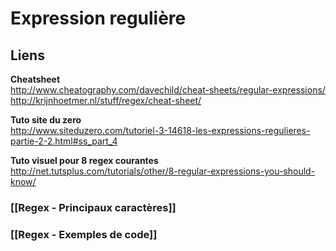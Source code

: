 # Expression regulière

## Liens 

**Cheatsheet**    
http://www.cheatography.com/davechild/cheat-sheets/regular-expressions/   
http://krijnhoetmer.nl/stuff/regex/cheat-sheet/

**Tuto site du zero**   
http://www.siteduzero.com/tutoriel-3-14618-les-expressions-regulieres-partie-2-2.html#ss_part_4

**Tuto visuel pour 8 regex courantes**       
http://net.tutsplus.com/tutorials/other/8-regular-expressions-you-should-know/

### [[Regex - Principaux caractères]]

### [[Regex - Exemples de code]]